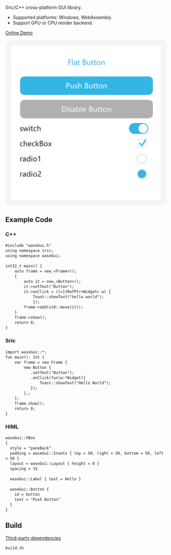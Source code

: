 
Sric/C++ cross-platform GUI library.

- Supported platforms: Windows, WebAssembly.
- Support GPU or CPU render backend.

[Online Demo](https://sric.fun/wase/run.html)

![image](screenshot/wase.png)


## Example Code
### C++
```
#include "waseGui.h"
using namespace sric;
using namespace waseGui;

int32_t main() {
    auto frame = new_<Frame>();
    {
        auto it = new_<Button>();
        it->setText("Button");
        it->onClick = ([=](RefPtr<Widget> w) {
            Toast::showText("hello world");
            });
        frame->add(std::move(it));
    }
    frame->show();
    return 0;
}
```

### Sric
```
import waseGui::*;
fun main(): Int {
    var frame = new Frame {
        new Button {
           .setText("Button");
           .onClick(fun(w:*Widget){
               Toast::showText("Hello World");
           });
        },;
    };
    frame.show();
    return 0;
}
```

### HiML
```
waseGui::VBox
{
  style = "paneBack"
  padding = waseGui::Insets { top = 50, right = 50, bottom = 50, left = 50 }
  layout = waseGui::Layout { height = 0 }
  spacing = 15

  waseGui::Label { text = Hello }

  waseGui::Button {
    id = button
    text = "Push Button"
  }
}
```


## Build

[Third-party dependencies](https://gitee.com/chunquedong/third-party)

```
build.sh
```
